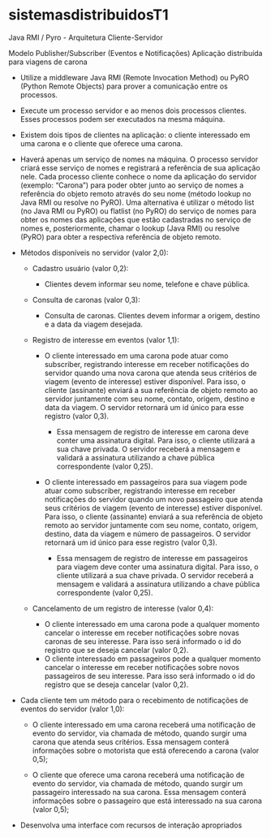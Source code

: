 # sistemasdistribuidosT1

Java RMI / Pyro - Arquitetura Cliente-Servidor

Modelo Publisher/Subscriber (Eventos e Notificações)
Aplicação distribuída para viagens de carona

- Utilize a middleware Java RMI (Remote Invocation Method) ou PyRO (Python Remote Objects) para prover a comunicação entre os processos.
- Execute um processo servidor e ao menos dois processos clientes. Esses processos podem ser executados na mesma máquina.
- Existem dois tipos de clientes na aplicação: o cliente interessado em uma carona e o cliente que oferece uma carona.
- Haverá apenas um serviço de nomes na máquina. O processo servidor criará esse serviço de nomes e registrará a referência de sua aplicação nele.
  Cada processo cliente conhece o nome da aplicação do servidor (exemplo: “Carona”) para poder obter junto ao serviço de nomes a
  referência do objeto remoto através do seu nome (método lookup no Java RMI ou resolve no PyRO).
  Uma alternativa é utilizar o método list (no Java RMI ou PyRO) ou flatlist (no PyRO) do serviço de nomes para obter os nomes das aplicações
  que estão cadastradas no serviço de nomes e, posteriormente, chamar o lookup (Java RMI) ou resolve (PyRO) para obter a respectiva referência de objeto remoto.

- Métodos disponíveis no servidor (valor 2,0):

  - Cadastro usuário (valor 0,2):
    - Clientes devem informar seu nome, telefone e chave pública.

  - Consulta de caronas (valor 0,3):
    - Consulta de caronas. Clientes devem informar a origem, destino e a data da viagem desejada.

  - Registro de interesse em eventos (valor 1,1):

    - O cliente interessado em uma carona pode atuar como subscriber, registrando interesse em receber notificações do
    servidor quando uma nova carona que atenda seus critérios de viagem (evento de interesse) estiver disponível.
    Para isso, o cliente (assinante) enviará a sua referência de objeto remoto   ao servidor juntamente com seu nome, contato, origem,
    destino e data da viagem. O servidor retornará um id único para esse registro (valor 0,3).
      - Essa mensagem de registro de interesse em carona   deve conter uma assinatura digital.
      Para isso, o cliente utilizará a sua chave privada. O servidor receberá a
      mensagem e validará a assinatura utilizando a chave  pública correspondente (valor 0,25).

    - O cliente interessado em passageiros para sua viagem pode atuar como subscriber, registrando interesse em receber
    notificações do servidor quando um novo passageiro que atenda seus critérios de viagem (evento de interesse) estiver
    disponível. Para isso, o cliente (assinante) enviará a sua referência de objeto remoto ao servidor juntamente com seu
    nome, contato, origem, destino, data da viagem e número de passageiros. O servidor retornará um id único para esse
    registro (valor 0,3).
      - Essa mensagem de registro de interesse em passageiros para viagem deve conter uma assinatura digital.
      Para isso, o cliente utilizará a sua chave privada.
      O servidor receberá a mensagem e validará a assinatura utilizando a chave pública correspondente (valor 0,25).

  - Cancelamento de um registro de interesse (valor 0,4):
    - O cliente interessado em uma carona pode a qualquer momento cancelar o interesse em receber notificações sobre
    novas caronas de seu interesse. Para isso será informado o id do registro que se deseja cancelar (valor 0,2).
    - O cliente interessado em passageiros pode a qualquer momento cancelar o interesse em receber notificações sobre
    novos passageiros de seu interesse. Para isso será informado o id do registro que se deseja cancelar (valor 0,2).

- Cada cliente tem um método para o recebimento de notificações de eventos do servidor (valor 1,0):

  - O cliente interessado em uma carona receberá uma notificação de evento do servidor, via chamada de método, quando surgir uma
  carona que atenda seus critérios. Essa mensagem conterá informações sobre o motorista que está oferecendo a carona (valor 0,5);

  - O cliente que oferece uma carona receberá uma notificação de evento do servidor, via chamada de método, quando surgir um
  passageiro interessado na sua carona. Essa mensagem conterá informações sobre o passageiro que está interessado na sua carona (valor 0,5);

- Desenvolva uma interface com recursos de interação apropriados
